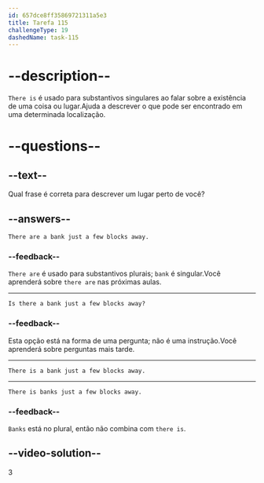 ```yaml
---
id: 657dce8ff35869721311a5e3
title: Tarefa 115
challengeType: 19
dashedName: task-115
---
```


# --description--

`There is` é usado para substantivos singulares ao falar sobre a existência de uma coisa ou lugar.Ajuda a descrever o que pode ser encontrado em uma determinada localização.

# --questions--

## --text--

Qual frase é correta para descrever um lugar perto de você?

## --answers--

`There are a bank just a few blocks away.`

### --feedback--

`There are` é usado para substantivos plurais; `bank` é singular.Você aprenderá sobre `there are` nas próximas aulas. 

---

`Is there a bank just a few blocks away?`

### --feedback--

Esta opção está na forma de uma pergunta; não é uma instrução.Você aprenderá sobre perguntas mais tarde. 

---

`There is a bank just a few blocks away.`

---

`There is banks just a few blocks away.`

### --feedback--

`Banks` está no plural, então não combina com `there is`.

## --video-solution--

3
